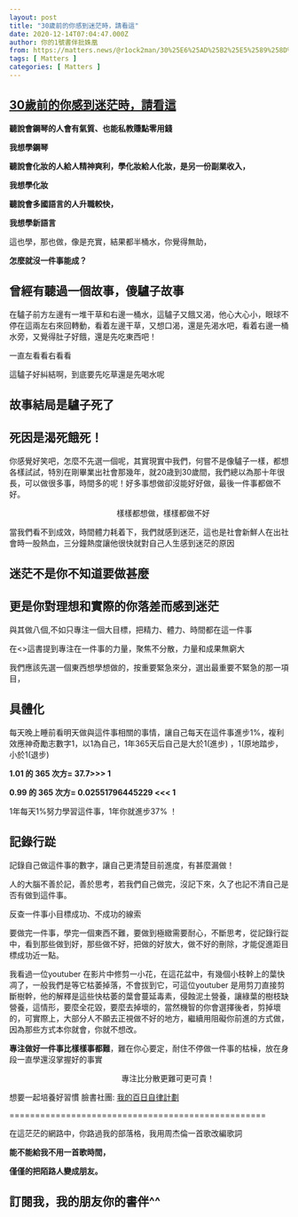 ```yaml
---
layout: post
title: "30歲前的你感到迷茫時，請看這"
date: 2020-12-14T07:04:47.000Z
author: 你的1號書伴批姝凰
from: https://matters.news/@r1ock2man/30%25E6%25AD%25B2%25E5%2589%258D%25E7%259A%2584%25E4%25BD%25A0%25E6%2584%259F%25E5%2588%25B0%25E8%25BF%25B7%25E8%258C%25AB%25E6%2599%2582-%25E8%25AB%258B%25E7%259C%258B%25E9%2580%2599-bafyreicnarbawhcxiiutbyovnn6nwvodvxsomoyp4h5ybjix4lju3wgxda
tags: [ Matters ]
categories: [ Matters ]
---
```

<!--1607929487000-->
[30歲前的你感到迷茫時，請看這](https://matters.news/@r1ock2man/30%25E6%25AD%25B2%25E5%2589%258D%25E7%259A%2584%25E4%25BD%25A0%25E6%2584%259F%25E5%2588%25B0%25E8%25BF%25B7%25E8%258C%25AB%25E6%2599%2582-%25E8%25AB%258B%25E7%259C%258B%25E9%2580%2599-bafyreicnarbawhcxiiutbyovnn6nwvodvxsomoyp4h5ybjix4lju3wgxda)
------

<div>
<p><strong>聽說會鋼琴的人會有氣質、也能私教賺點零用錢</strong></p><p><strong>我想學鋼琴</strong></p><p><strong>聽說會化妝的人給人精神爽利，學化妝給人化妝，是另一份副業收入，</strong></p><p><strong>我想學化妝</strong></p><p><strong>聽說會多國語言的人升職較快，</strong></p><p><strong>我想學新語言</strong></p><p>這也學，那也做，像是充實，結果都半桶水，你覺得無助，</p><p><strong>怎麼就沒一件事能成？</strong></p><h2><strong>曾經有聽過一個故事，傻驢子故事</strong></h2><p>在驢子前方左邊有一堆干草和右邊一桶水，這驢子又餓又渴，他心大心小，眼球不停在這兩左右來回轉動，看着左邊干草，又想口渴，還是先渴水吧，看着右邊一桶水旁，又覺得肚子好餓，還是先吃東西吧！</p><p>一直左看看右看看</p><p>這驢子好糾結啊，到底要先吃草還是先喝水呢</p><h2>故事結局是驢子死了</h2><h2>死因是渴死餓死！</h2><p>你感覺好笑吧，怎麼不先選一個呢，其實現實中我們，何嘗不是像驢子一樣，都想各樣試試，特別在剛畢業出社會那幾年，就20歳到30歲間，我們總以為那十年很長，可以做很多事，時間多的呢！好多事想做卻沒能好好做，最後一件事都做不好。</p><pre class="ql-syntax">                       樣樣都想做，樣樣都做不好</pre><p>當我們看不到成效，時間體力耗着下，我們就感到迷茫，這也是社會新鮮人在出社會時一股熱血，三分鐘熱度讓他很快就對自己人生感到迷茫的原因</p><h2><strong>迷茫不是你不知道要做甚麼</strong></h2><h2><strong>更是你對理想和實際的你落差而感到迷茫</strong></h2><p>與其做八個,不如只專注一個大目標，把精力、體力、時間都在這一件事</p><p>在<<the one thing >>這書提到專注在一件事的力量，聚焦不分散，力量和成果無窮大</p><p>我們應該先選一個東西想學想做的，按重要緊急來分，選出最重要不緊急的那一項目，</p><h2>具體化</h2><p>每天晚上睡前看明天做與這件事相關的事情，讓自己每天在這件事進步1%，複利效應神奇勵志數字1，以1為自己，1年365天后自己是大於1(進步) ，1(原地踏步，小於1(退步)</p><p><strong>1.01 的 365 次方= 37.7>>> 1</strong></p><p><strong>0.99 的 365 次方= 0.02551796445229 <<< 1</strong></p><p>1年每天1%努力學習這件事，1年你就進步37% ！</p><h2>記錄行踨</h2><p>記錄自己做這件事的數字，讓自己更清楚目前進度，有甚麼漏做！</p><p>人的大腦不善於記，善於思考，若我們自己做完，沒記下來，久了也記不清自己是否有做到這件事。</p><p>反查一件事小目標成功、不成功的線索</p><p>要做完一件事，學完一個東西不難，要做到極緻需要耐心，不斷思考，從記錄行踨中，看到那些做到好，那些做不好，把做的好放大，做不好的刪除，才能促進距目標成功近一點。</p><p>我看過一位youtuber 在影片中修剪一小花，在這花盆中，有幾個小枝幹上的葉快凋了，一般我們是等它枯萎掉落，不會拔到它，可這位youtuber 是用剪刀直接剪斷樹幹，他的解釋是這些快枯萎的葉會蔓延毒素，侵蝕泥土營養，讓綠葉的樹枝缺營養，這情形，要麼全花毀，要麼去掉壞的，當然機智的你會選擇後者，剪掉壞的，可實際上，大部分人不願去正視做不好的地方，繼續用阻礙你前進的方式做，因為那些方式本你就會，你就不想改。</p><p><strong>專注做好一件事比樣樣事都難</strong>，難在你心要定，耐住不停做一件事的枯橾，放在身段一直學還沒掌握好的事實</p><pre class="ql-syntax">                        專注比分散更難可更可貴！</pre><p>想要一起培養好習慣 臉書社團: <a href="https://www.facebook.com/groups/1395143284160222" target="_blank">我的百日自律計劃</a> </p><p>==================================================</p><p>在這茫茫的網路中，你路過我的部落格，我用周杰倫一首歌改編歌詞</p><p><strong>能不能給我不用一首歌時間，</strong></p><p><strong>僅僅的把陌路人變成朋友。</strong></p><h2>訂閱我，我的朋友你的書伴^^</h2><p><br></p><p><br></p><p><br></p><p><br></p>
</div>
